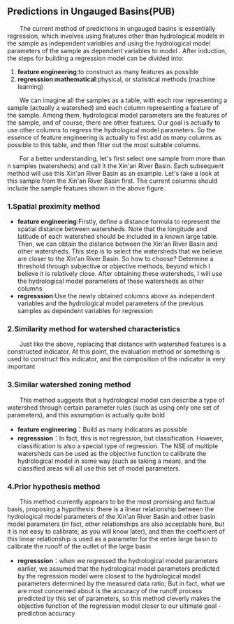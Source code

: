 <h2 style='pointer-events: none;'>Predictions in Ungauged Basins(PUB)</h2>

&emsp;&emsp;The current method of predictions in ungauged basins is essentially regression, which involves using features other than hydrological models in the sample as independent variables and using the hydrological model parameters of the sample as dependent variables to model . After induction, the steps for building a regression model can be divided into:
1. **feature engineering**:to construct as many features as possible
2. **regresssion:mathematical**:physical, or statistical methods (machine learning)

&emsp;&emsp;We can imagine all the samples as a table, with each row representing a sample (actually a watershed) and each column representing a feature of the sample. Among them, hydrological model parameters are the features of the sample, and of course, there are other features. Our goal is actually to use other columns to regress the hydrological model parameters. So the essence of feature engineering is actually to first add as many columns as possible to this table, and then filter out the most suitable columns.

&emsp;&emsp;For a better understanding, let's first select one sample from more than n samples (watersheds) and call it the Xin'an River Basin. Each subsequent method will use this Xin'an River Basin as an example. Let's take a look at this sample from the Xin'an River Basin first. The current columns should include the sample features shown in the above figure.
<h3 style='pointer-events: none;'>1.Spatial proximity method</h3>

* **feature engineering**:Firstly, define a distance formula to represent the spatial distance between watersheds. Note that the longitude and latitude of each watershed should be included in a known large table. Then, we can obtain the distance between the Xin'an River Basin and other watersheds. This step is to select the watersheds that we believe are closer to the Xin'an River Basin. So how to choose? Determine a threshold through subjective or objective methods, beyond which I believe it is relatively close. After obtaining these watersheds, I will use the hydrological model parameters of these watersheds as other columns
* **regresssion**:Use the newly obtained columns above as independent variables and the hydrological model parameters of the previous samples as dependent variables for regression
<h3 style='pointer-events: none;'>2.Similarity method for watershed characteristics</h3>

&emsp;&emsp;Just like the above, replacing that distance with watershed features is a constructed indicator. At this point, the evaluation method or something is used to construct this indicator, and the composition of the indicator is very important
<h3 style='pointer-events: none;'>3.Similar watershed zoning method</h3>

&emsp;&emsp;This method suggests that a hydrological model can describe a type of watershed through certain parameter rules (such as using only one set of parameters), and this assumption is actually quite bold
* **feature engineering**：Build as many indicators as possible
* **regresssion**：In fact, this is not regression, but classification. However, classification is also a special type of regression. The NSE of multiple watersheds can be used as the objective function to calibrate the hydrological model in some way (such as taking a mean), and the classified areas will all use this set of model parameters.
<h3 style='pointer-events: none;'>4.Prior hypothesis method</h3>

&emsp;&emsp;This method currently appears to be the most promising and factual basis, proposing a hypothesis: there is a linear relationship between the hydrological model parameters of the Xin'an River Basin and other basin model parameters (in fact, other relationships are also acceptable here, but it is not easy to calibrate, as you will know later), and then the coefficient of this linear relationship is used as a parameter for the entire large basin to calibrate the runoff of the outlet of the large basin
* **regresssion**：when we regressed the hydrological model parameters earlier, we assumed that the hydrological model parameters predicted by the regression model were closest to the hydrological model parameters determined by the measured data ratio; But in fact, what we are most concerned about is the accuracy of the runoff process predicted by this set of parameters, so this method cleverly makes the objective function of the regression model closer to our ultimate goal - prediction accuracy
